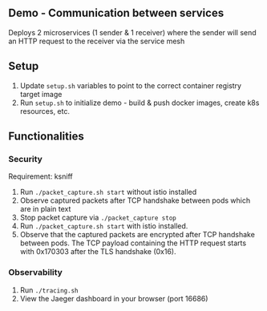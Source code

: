 ## Demo - Communication between services
Deploys 2 microservices (1 sender & 1 receiver) where the sender will send an HTTP request to the
receiver via the service mesh

## Setup
1. Update `setup.sh` variables to point to the correct container registry target image
1. Run `setup.sh` to initialize demo - build & push docker images, create k8s resources, etc.

## Functionalities
### Security
Requirement: ksniff
1. Run `./packet_capture.sh start` without istio installed
1. Observe captured packets after TCP handshake between pods which are in plain text
1. Stop packet capture via `./packet_capture stop`
1. Run `./packet_capture.sh start` with istio installed.
1. Observe that the captured packets are encrypted after TCP handshake between pods.
  The TCP payload containing the HTTP request starts with 0x170303 after the TLS handshake (0x16).

### Observability
1. Run `./tracing.sh`
1. View the Jaeger dashboard in your browser (port 16686)
